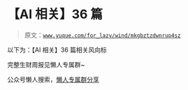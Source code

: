 # 【AI 相关】36 篇

> 原文：[`www.yuque.com/for_lazy/wind/mkgbztzdwnrup4sz`](https://www.yuque.com/for_lazy/wind/mkgbztzdwnrup4sz)

以下为：【AI 相关】36 篇相关风向标

完整生财周报见懒人专属群~

公众号懒人搜索，[懒人专属群分享](https://lazybook.fun/#/blog/group)